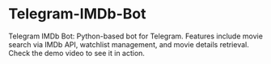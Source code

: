 # Telegram-IMDb-Bot
Telegram IMDb Bot: Python-based bot for Telegram. Features include movie search via IMDb API, watchlist management, and movie details retrieval. Check the demo video to see it in action.
